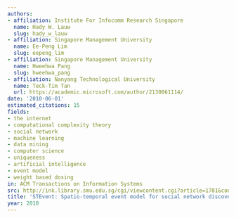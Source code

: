 ```yaml
---
authors:
- affiliation: Institute For Infocomm Research Singapore
  name: Hady W. Lauw
  slug: hady_w_lauw
- affiliation: Singapore Management University
  name: Ee-Peng Lim
  slug: eepeng_lim
- affiliation: Singapore Management University
  name: Hweehwa Pang
  slug: hweehwa_pang
- affiliation: Nanyang Technological University
  name: Teck-Tim Tan
  url: https://academic.microsoft.com/author/2130061114/
date: '2010-06-01'
estimated_citations: 15
fields:
- the internet
- computational complexity theory
- social network
- machine learning
- data mining
- computer science
- uniqueness
- artificial intelligence
- event model
- weight based dosing
in: ACM Transactions on Information Systems
src: http://ink.library.smu.edu.sg/cgi/viewcontent.cgi?article=1781&context=sis_research
title: 'STEvent: Spatio-temporal event model for social network discovery'
year: 2010
---
```

